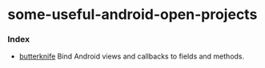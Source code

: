 # some-useful-android-open-projects


### Index
* [butterknife](https://github.com/JakeWharton/butterknife)  Bind Android views and callbacks to fields and methods.
